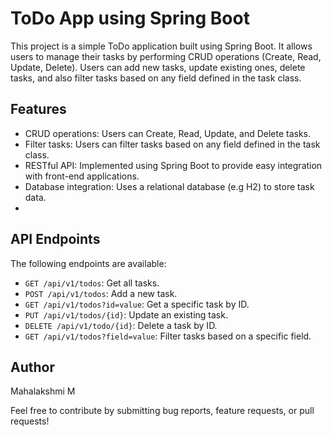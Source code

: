 # ToDo App using Spring Boot

This project is a simple ToDo application built using Spring Boot. It allows users to manage their tasks by performing CRUD operations (Create, Read, Update, Delete). Users can add new tasks, update existing ones, delete tasks, and also filter tasks based on any field defined in the task class.

## Features

- CRUD operations: Users can Create, Read, Update, and Delete tasks.
- Filter tasks: Users can filter tasks based on any field defined in the task class.
- RESTful API: Implemented using Spring Boot to provide easy integration with front-end applications.
- Database integration: Uses a relational database (e.g H2) to store task data.
- 
## API Endpoints

The following endpoints are available:

- `GET /api/v1/todos`: Get all tasks.
- `POST /api/v1/todos`: Add a new task.
- `GET /api/v1/todos?id=value`: Get a specific task by ID.
- `PUT /api/v1/todos/{id}`: Update an existing task.
- `DELETE /api/v1/todo/{id}`: Delete a task by ID.
- `GET /api/v1/todos?field=value`: Filter tasks based on a specific field.

## Author

Mahalakshmi M 

Feel free to contribute by submitting bug reports, feature requests, or pull requests!
